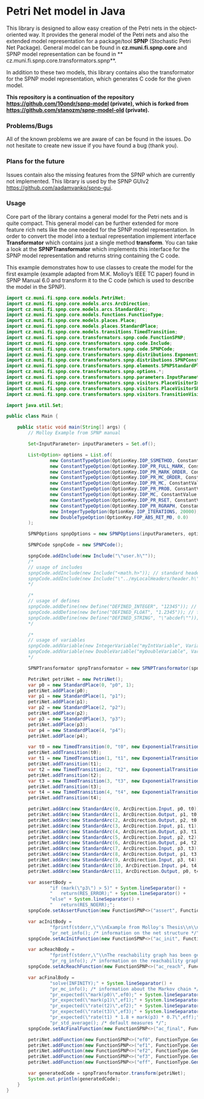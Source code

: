 # Petri Net model in Java

This library is designed to allow easy creation of the Petri nets in the object-oriented way. It provides the general
model of the Petri nets and also the extended model representation for a package/tool **SPNP** (Stochastic Petri Net
Package). General model can be found in **cz.muni.fi.spnp.core** and SPNP model representation can be found in **
cz.muni.fi.spnp.core.transformators.spnp**.

In addition to these two models, this library contains also the transformator for the SPNP model representation, which
generates C code for the given model.

**This repository is a continuation of the repository https://github.com/10ondr/spnp-model (private), which is forked
from https://github.com/stanozm/spnp-model-old (private).**

### Problems/Bugs

All of the known problems we are aware of can be found in the issues. Do not hesitate to create new issue if you have
found a bug (thank you).

### Plans for the future

Issues contain also the missing features from the SPNP which are currently not implemented. This library is used by the
SPNP GUIv2 https://github.com/aadamvanko/spnp-gui.

### Usage

Core part of the library contains a general model for the Petri nets and is quite compact. This general model can be further extended for more feature rich nets like the one needed for the SPNP model representation. In order to convert the model into a textual representation implement interface **Transformator** which contains just a single method **transform**. You can take a look at the **SPNPTransformator** which implements this interface for the SPNP model representation and returns string containing the C code.

This example demonstrates how to use classes to create the model for the first example (example adapted from M.K. Molloy’s IEEE TC paper) found in SPNP Manual 6.0 and transform it to the C code (which is used to describe the model in the SPNP).

```java
import cz.muni.fi.spnp.core.models.PetriNet;
import cz.muni.fi.spnp.core.models.arcs.ArcDirection;
import cz.muni.fi.spnp.core.models.arcs.StandardArc;
import cz.muni.fi.spnp.core.models.functions.FunctionType;
import cz.muni.fi.spnp.core.models.places.Place;
import cz.muni.fi.spnp.core.models.places.StandardPlace;
import cz.muni.fi.spnp.core.models.transitions.TimedTransition;
import cz.muni.fi.spnp.core.transformators.spnp.code.FunctionSPNP;
import cz.muni.fi.spnp.core.transformators.spnp.code.Include;
import cz.muni.fi.spnp.core.transformators.spnp.code.SPNPCode;
import cz.muni.fi.spnp.core.transformators.spnp.distributions.ExponentialTransitionDistribution;
import cz.muni.fi.spnp.core.transformators.spnp.distributions.SPNPConstantTransitionDistribution;
import cz.muni.fi.spnp.core.transformators.spnp.elements.SPNPStandardPlace;
import cz.muni.fi.spnp.core.transformators.spnp.options.*;
import cz.muni.fi.spnp.core.transformators.spnp.parameters.InputParameter;
import cz.muni.fi.spnp.core.transformators.spnp.visitors.PlaceVisitorImpl;
import cz.muni.fi.spnp.core.transformators.spnp.visitors.PlaceVisitorSPNP;
import cz.muni.fi.spnp.core.transformators.spnp.visitors.TransitionVisitorImpl;

import java.util.Set;

public class Main {

    public static void main(String[] args) {
        // Molloy Example from SPNP manual

        Set<InputParameter> inputParameters = Set.of();

        List<Option> options = List.of(
                new ConstantTypeOption(OptionKey.IOP_SSMETHOD, ConstantValue.VAL_GASEI),
                new ConstantTypeOption(OptionKey.IOP_PR_FULL_MARK, ConstantValue.VAL_YES),
                new ConstantTypeOption(OptionKey.IOP_PR_MARK_ORDER, ConstantValue.VAL_CANONIC),
                new ConstantTypeOption(OptionKey.IOP_PR_MC_ORDER, ConstantValue.VAL_TOFROM),
                new ConstantTypeOption(OptionKey.IOP_PR_MC, ConstantValue.VAL_YES),
                new ConstantTypeOption(OptionKey.IOP_PR_PROB, ConstantValue.VAL_YES),
                new ConstantTypeOption(OptionKey.IOP_MC, ConstantValue.VAL_CTMC),
                new ConstantTypeOption(OptionKey.IOP_PR_RSET, ConstantValue.VAL_YES),
                new ConstantTypeOption(OptionKey.IOP_PR_RGRAPH, ConstantValue.VAL_YES),
                new IntegerTypeOption(OptionKey.IOP_ITERATIONS, 20000),
                new DoubleTypeOption(OptionKey.FOP_ABS_RET_M0, 0.0)
        );

        SPNPOptions spnpOptions = new SPNPOptions(inputParameters, options);

        SPNPCode spnpCode = new SPNPCode();

        spnpCode.addInclude(new Include("\"user.h\""));
        /*
        // usage of includes
        spnpCode.addInclude(new Include("<math.h>")); // standard header
        spnpCode.addInclude(new Include("\"../myLocalHeaders/header.h\"")); // local header
        */

        /*
        // usage of defines
        spnpCode.addDefine(new Define("DEFINED_INTEGER", "12345")); // integer value
        spnpCode.addDefine(new Define("DEFINED_FLOAT", "1.2345")); // floating point value
        spnpCode.addDefine(new Define("DEFINED_STRING", "\"abcdef\"")); // string value
        */

        /*
        // usage of variables
        spnpCode.addVariable(new IntegerVariable("myIntVariable", VariableType.Global, 123)); // global variable
        spnpCode.addVariable(new DoubleVariable("myDoubleVariable", VariableType.Parameter, 1.23)); // parameter variable
        */

        SPNPTransformator spnpTransformator = new SPNPTransformator(spnpCode, spnpOptions);

        PetriNet petriNet = new PetriNet();
        var p0 = new StandardPlace(0, "p0", 1);
        petriNet.addPlace(p0);
        var p1 = new StandardPlace(1, "p1");
        petriNet.addPlace(p1);
        var p2 = new StandardPlace(2, "p2");
        petriNet.addPlace(p2);
        var p3 = new StandardPlace(3, "p3");
        petriNet.addPlace(p3);
        var p4 = new StandardPlace(4, "p4");
        petriNet.addPlace(p4);

        var t0 = new TimedTransition(0, "t0", new ExponentialTransitionDistribution(1.0));
        petriNet.addTransition(t0);
        var t1 = new TimedTransition(1, "t1", new ExponentialTransitionDistribution(3.0));
        petriNet.addTransition(t1);
        var t2 = new TimedTransition(2, "t2", new ExponentialTransitionDistribution(7.0));
        petriNet.addTransition(t2);
        var t3 = new TimedTransition(3, "t3", new ExponentialTransitionDistribution(9.0));
        petriNet.addTransition(t3);
        var t4 = new TimedTransition(4, "t4", new ExponentialTransitionDistribution(5.0));
        petriNet.addTransition(t4);

        petriNet.addArc(new StandardArc(0, ArcDirection.Input, p0, t0));
        petriNet.addArc(new StandardArc(1, ArcDirection.Output, p1, t0));
        petriNet.addArc(new StandardArc(2, ArcDirection.Output, p2, t0));
        petriNet.addArc(new StandardArc(3, ArcDirection.Input, p1, t1));
        petriNet.addArc(new StandardArc(4, ArcDirection.Output, p3, t1));
        petriNet.addArc(new StandardArc(5, ArcDirection.Input, p2, t2));
        petriNet.addArc(new StandardArc(6, ArcDirection.Output, p4, t2));
        petriNet.addArc(new StandardArc(7, ArcDirection.Input, p3, t3));
        petriNet.addArc(new StandardArc(8, ArcDirection.Output, p1, t3));
        petriNet.addArc(new StandardArc(9, ArcDirection.Input, p3, t4));
        petriNet.addArc(new StandardArc(10, ArcDirection.Input, p4, t4));
        petriNet.addArc(new StandardArc(11, ArcDirection.Output, p0, t4));

        var assertBody =
                "if (mark(\"p3\") > 5)" + System.lineSeparator() +
                "   return(RES_ERROR);" + System.lineSeparator() +
                "else" + System.lineSeparator() +
                "   return(RES_NOERR);";
        spnpCode.setAssertFunction(new FunctionSPNP<>("assert", FunctionType.Other, assertBody, Integer.class));

        var acInitBody =
                "fprintf(stderr,\"\\nExample from Molloy's Thesis\\n\\n\");" + System.lineSeparator() +
                "pr_net_info(); /* information on the net structure */";
        spnpCode.setAcInitFunction(new FunctionSPNP<>("ac_init", FunctionType.Other, acInitBody, Void.class));

        var acReachBody =
                "fprintf(stderr,\"\\nThe reachability graph has been generated\\n\\n\");" + System.lineSeparator() +
                "pr_rg_info(); /* information on the reachability graph */";
        spnpCode.setAcReachFunction(new FunctionSPNP<>("ac_reach", FunctionType.Other, acReachBody, Void.class));

        var acFinalBody =
                "solve(INFINITY);" + System.lineSeparator() +
                "pr_mc_info(); /* information about the Markov chain */" + System.lineSeparator() +
                "pr_expected(\"mark(p0)\",ef0);" + System.lineSeparator() +
                "pr_expected(\"mark(p1)\",ef1);" + System.lineSeparator() +
                "pr_expected(\"rate(t2)\",ef2);" + System.lineSeparator() +
                "pr_expected(\"rate(t3)\",ef3);" + System.lineSeparator() +
                "pr_expected(\"rate(t1) * 1.8 + mark(p3) * 0.7\",eff);" + System.lineSeparator() +
                "pr_std_average(); /* default measures */";
        spnpCode.setAcFinalFunction(new FunctionSPNP<>("ac_final", FunctionType.Other, acFinalBody, Void.class));

        petriNet.addFunction(new FunctionSPNP<>("ef0", FunctionType.Generic, "return((double)mark(\"p0\"));", Double.class));
        petriNet.addFunction(new FunctionSPNP<>("ef1", FunctionType.Generic, "return((double)mark(\"p1\"));", Double.class));
        petriNet.addFunction(new FunctionSPNP<>("ef2", FunctionType.Generic, "return(rate(\"t2\"));", Double.class));
        petriNet.addFunction(new FunctionSPNP<>("ef3", FunctionType.Generic, "return(rate(\"t3\"));", Double.class));
        petriNet.addFunction(new FunctionSPNP<>("eff", FunctionType.Generic, "return(rate(\"t1\") * 1.8 + (double)mark(\"p3\") * 0.7);", Double.class));

        var generatedCode = spnpTransformator.transform(petriNet);
        System.out.println(generatedCode);
    }
}
```
